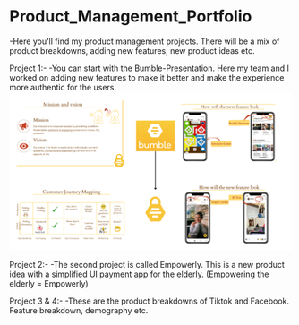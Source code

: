 # Product_Management_Portfolio

-Here you'll find my product management projects.
There will be a mix of product breakdowns, adding new features, new product ideas etc.



Project 1:-
-You can start with the Bumble-Presentation. Here my team and I worked on adding new features to make it better and make the experience more authentic for the users.
![Alt text](Images/bumble-summary.png)


Project 2:-
-The second project is called Empowerly. This is a new product idea with a simplified UI payment app for the elderly. (Empowering the elderly = Empowerly)

Project 3 & 4:-
-These are the product breakdowns of Tiktok and Facebook. Feature breakdown, demography etc.




